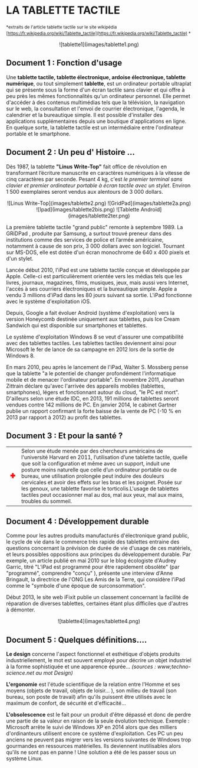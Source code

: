 

# LA TABLETTE TACTILE

<small> *extraits de l'article tablette tactile sur le site wikipédia [https://fr.wikipedia.org/wiki/Tablette_tactile](https://fr.wikipedia.org/wiki/Tablette_tactile) *</small>

<center>
![tablette1](images/tablette1.png)
</center>

## Document 1 : Fonction d'usage 

Une **tablette tactile, tablette électronique, ardoise électronique, tablette numérique**, ou tout simplement **tablette**, 
est un ordinateur portable ultraplat qui se présente sous la forme d'un écran tactile sans clavier et qui offre à peu 
près les mêmes fonctionnalités qu'un ordinateur personnel. Elle permet d'accéder à des contenus multimédias tels que la télévision, 
la navigation sur le web, la consultation et l'envoi de courrier électronique, l'agenda, le calendrier et la bureautique simple. 
Il est possible d'installer des applications supplémentaires depuis une boutique d'applications en ligne. En quelque sorte, 
la tablette tactile est un intermédiaire entre l'ordinateur portable et le smartphone.

## Document 2 : Un peu d' Histoire ...

Dès 1987, la tablette **"Linus Write-Top"**  fait office de révolution en transformant l’écriture manuscrite en caractères numériques 
à la vitesse de cinq caractères par seconde. Pesant 4 kg, c'est *le premier terminal sans clavier et premier ordinateur portable à 
écran tactile avec un stylet*. Environ 1 500 exemplaires seront vendus aux alentours de 3 000 dollars.

<center>
![Linus Write-Top](images/tablette2.png)
![GridPad](images/tablette2a.png)
![Ipad](images/tablette2bis.png)
![Tablette Androïd](images/tablette2ter.png)
</center>

La première tablette tactile "grand public" remonte à septembre 1989. La GRiDPad , produite par Samsung, a surtout trouvé preneur 
dans des institutions comme des services de police et l’armée américaine, notamment à cause de son prix, 3 000 dollars avec son logiciel.
Tournant sur MS-DOS, elle est dotée d'un écran monochrome de 640 x 400 pixels et d'un stylet.

Lancée début 2010, l'iPad est une tablette tactile conçue et développée par Apple. Celle-ci est particulièrement orientée vers les médias
 tels que les livres, journaux, magazines, films, musiques, jeux, mais aussi vers Internet, l'accès à ses courriers électroniques et la 
bureautique simple.  Apple a vendu 3 millions d'iPad dans les 80 jours suivant sa sortie. L'iPad fonctionne avec le système d'exploitation iOS.

Depuis, Google a fait évoluer Android (système d'exploitation) vers la version Honeycomb destinée uniquement aux tablettes, puis Ice Cream Sandwich
 qui est disponible sur smartphones et tablettes.

Le système d'exploitation Windows 8 se veut d'assurer une compatibilité avec des tablettes tactiles. Les tablettes tactiles deviennent ainsi pour 
Microsoft le fer de lance de sa campagne en 2012 lors de la sortie de Windows 8.

En mars 2010, peu après le lancement de l'iPad, Walter S. Mossberg  pense que la tablette "a le potentiel de changer profondément l'informatique 
mobile et de menacer l'ordinateur portable".   En novembre 2011, Jonathan Zittrain déclare qu'avec l'arrivée des appareils mobiles (tablettes, smartphones), 
légers et fonctionnant autour du cloud, "le PC est mort". D'ailleurs selon une étude IDC, en 2013, 191 millions de tablettes seront vendues contre 142 
millions de PC. En janvier 2014, le cabinet Gartner publie un rapport confirmant la forte baisse de la vente de PC (-10 % en 2013 par rapport à 2012) au 
profit des tablettes.

## Document 3 : Et pour la santé ?

|  |  |
|--|--|
|![tablette3](images/tablette3.png)| Selon une étude menée par des chercheurs américains de l'université Harvard en 2011,  l’utilisation d’une tablette tactile, quelle que soit la configuration et même avec un support, induit une posture moins naturelle que celle d’un ordinateur portable ou de bureau, une utilisation prolongée peut induire des douleurs cervicales et avoir des effets sur les bras et les poignet. Posée sur les genoux, une tablette favorise le torticolis.L'usage de tablettes tactiles peut occasionner mal au dos, mal aux yeux, mal aux mains, troubles du sommeil. |


## Document 4 : Développement durable

Comme pour les autres produits manufacturés d'électronique grand public, le cycle de vie dans le commerce très rapide des tablettes entraine des questions concernant 
la prévision de durée de vie d'usage de ces matériels, et leurs possibles oppositions aux principes du développement durable. Par exemple, un article publié en mai 2010
sur le blog écologiste d'Audrey Garric, titré  "L’iPad est programmé pour être rapidement obsolète" (par "programmé", comprendre "conçu" ), présente une interview 
d'Anne Bringault, la directrice de l'ONG Les Amis de la Terre, qui considère l'iPad comme le "symbole d'une époque de surconsommation".

Début 2013, le site web iFixit publie un classement concernant la facilité de réparation de diverses tablettes, certaines étant plus difficiles que d'autres à démonter.

<center>
![tablette4](images/tablette4.png)
</center>

## Document 5 : Quelques définitions....


**Le design**  concerne l'aspect fonctionnel et esthétique d'objets produits industriellement, le mot est souvent employé pour décrire un objet industriel à la forme 
sophistiquée et une apparence épurée...    *(sources : www;techno-science.net  au mot Design)*

**L'ergonomie** est l'étude scientifique de la relation entre l'Homme et ses moyens (objets de travail, objets de loisir... ), son milieu de travail 
(son bureau, son poste de travail) afin qu'ils puissent être utilisés avec le maximum de confort, de sécurité et d'efficacité...

**L'obsolescence** est le fait pour un produit d'être dépassé et donc de perdre une partie de sa valeur en raison de la seule évolution technique.
Exemple : Microsoft arrête le suivi de Windows XP en 2014 alors que des milliers d'ordinanteurs utilisent encore ce système d'exploitation. Ces PC un peu anciens
ne peuvent pas migrer vers les versions suivantes de Windows trop gourmandes en ressources matérielles. Ils deviennent inutilisables alors qu'ils ne sont pas en
 panne ! Une solution a été de les passer sous un système Linux.

